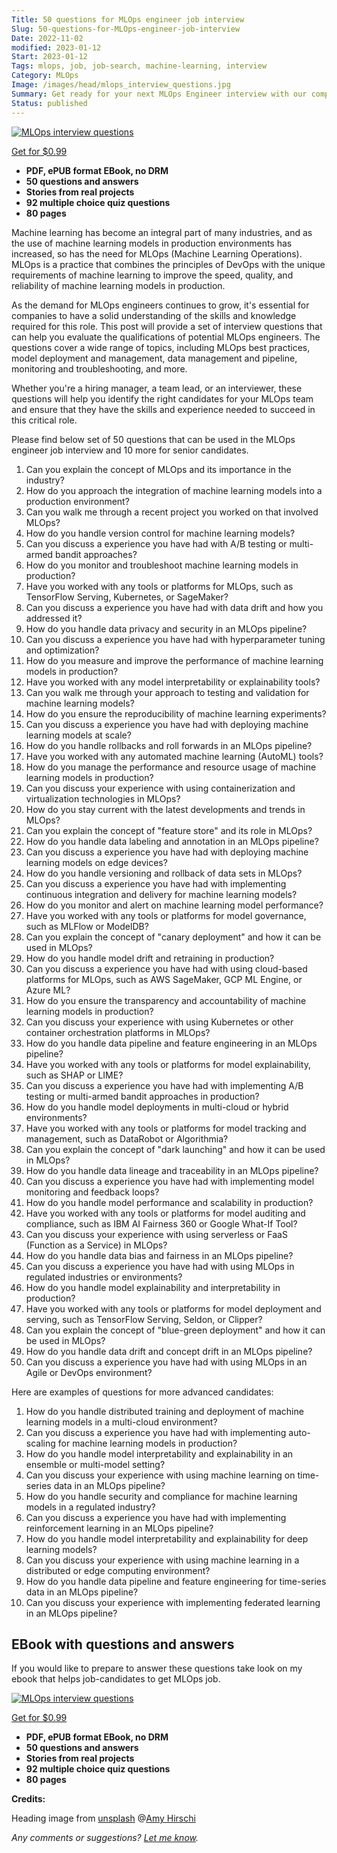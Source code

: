 ```yaml
---
Title: 50 questions for MLOps engineer job interview
Slug: 50-questions-for-MLOps-engineer-job-interview
Date: 2022-11-02
modified: 2023-01-12
Start: 2023-01-12
Tags: mlops, job, job-search, machine-learning, interview 
Category: MLOps
Image: /images/head/mlops_interview_questions.jpg
Summary: Get ready for your next MLOps Engineer interview with our comprehensive list of 50+ questions. Covering topics like deployment, management, data pipeline, monitoring and more.
Status: published
---
```

[![MLOps interview questions](https://safjan.com/images/mlop_interview_book_cover_3D_300px.jpg)](https://gumroad.com/)

[Get for $0.99](https://ksafjanuser.gumroad.com/l/mlops)

-   **PDF, ePUB format EBook, no DRM**
-   **50 questions and answers**
-   **Stories from real projects**
-   **92 multiple choice quiz questions**
-   **80 pages**

Machine learning has become an integral part of many industries, and as the use of machine learning models in production environments has increased, so has the need for MLOps (Machine Learning Operations). MLOps is a practice that combines the principles of DevOps with the unique requirements of machine learning to improve the speed, quality, and reliability of machine learning models in production.

As the demand for MLOps engineers continues to grow, it's essential for companies to have a solid understanding of the skills and knowledge required for this role. This post will provide a set of interview questions that can help you evaluate the qualifications of potential MLOps engineers. The questions cover a wide range of topics, including MLOps best practices, model deployment and management, data management and pipeline, monitoring and troubleshooting, and more.

Whether you're a hiring manager, a team lead, or an interviewer, these questions will help you identify the right candidates for your MLOps team and ensure that they have the skills and experience needed to succeed in this critical role.

Please find below set of 50 questions that can be used in the MLOps engineer job interview and 10 more for senior candidates.

 1. Can you explain the concept of MLOps and its importance in the industry?
 2. How do you approach the integration of machine learning models into a production environment?
 3. Can you walk me through a recent project you worked on that involved MLOps?
 4. How do you handle version control for machine learning models?
 5. Can you discuss a experience you have had with A/B testing or multi-armed bandit approaches?
 6. How do you monitor and troubleshoot machine learning models in production?
 7. Have you worked with any tools or platforms for MLOps, such as TensorFlow Serving, Kubernetes, or SageMaker?
 8. Can you discuss a experience you have had with data drift and how you addressed it?
 9. How do you handle data privacy and security in an MLOps pipeline?
 10. Can you discuss a experience you have had with hyperparameter tuning and optimization?
 11. How do you measure and improve the performance of machine learning models in production?
 12. Have you worked with any model interpretability or explainability tools?
 13. Can you walk me through your approach to testing and validation for machine learning models?
 14. How do you ensure the reproducibility of machine learning experiments?
 15. Can you discuss a experience you have had with deploying machine learning models at scale?
 16. How do you handle rollbacks and roll forwards in an MLOps pipeline?
 17. Have you worked with any automated machine learning (AutoML) tools?
 18. How do you manage the performance and resource usage of machine learning models in production?
 19. Can you discuss your experience with using containerization and virtualization technologies in MLOps?
 20. How do you stay current with the latest developments and trends in MLOps?
 21. Can you explain the concept of "feature store" and its role in MLOps?
 22. How do you handle data labeling and annotation in an MLOps pipeline?
 23. Can you discuss a experience you have had with deploying machine learning models on edge devices?
 24. How do you handle versioning and rollback of data sets in MLOps?
 25. Can you discuss a experience you have had with implementing continuous integration and delivery for machine learning models?
 26. How do you monitor and alert on machine learning model performance?
 27. Have you worked with any tools or platforms for model governance, such as MLFlow or ModelDB?
 28. Can you explain the concept of "canary deployment" and how it can be used in MLOps?
 29. How do you handle model drift and retraining in production?
 30. Can you discuss a experience you have had with using cloud-based platforms for MLOps, such as AWS SageMaker, GCP ML Engine, or Azure ML?
 31. How do you ensure the transparency and accountability of machine learning models in production?
 32. Can you discuss your experience with using Kubernetes or other container orchestration platforms in MLOps?
 33. How do you handle data pipeline and feature engineering in an MLOps pipeline?
 34. Have you worked with any tools or platforms for model explainability, such as SHAP or LIME?
 35. Can you discuss a experience you have had with implementing A/B testing or multi-armed bandit approaches in production?
 36. How do you handle model deployments in multi-cloud or hybrid environments?
 37. Have you worked with any tools or platforms for model tracking and management, such as DataRobot or Algorithmia?
 38. Can you explain the concept of "dark launching" and how it can be used in MLOps?
 39. How do you handle data lineage and traceability in an MLOps pipeline?
 40. Can you discuss a experience you have had with implementing model monitoring and feedback loops?
 41. How do you handle model performance and scalability in production?
 42. Have you worked with any tools or platforms for model auditing and compliance, such as IBM AI Fairness 360 or Google What-If Tool?
 43. Can you discuss your experience with using serverless or FaaS (Function as a Service) in MLOps?
 44. How do you handle data bias and fairness in an MLOps pipeline?
 45. Can you discuss a experience you have had with using MLOps in regulated industries or environments?
 46. How do you handle model explainability and interpretability in production?
 47. Have you worked with any tools or platforms for model deployment and serving, such as TensorFlow Serving, Seldon, or Clipper?
 48. Can you explain the concept of "blue-green deployment" and how it can be used in MLOps?
 49. How do you handle data drift and concept drift in an MLOps pipeline?
 50. Can you discuss a experience you have had with using MLOps in an Agile or DevOps environment?

Here are examples of questions for more advanced candidates:

1.  How do you handle distributed training and deployment of machine learning models in a multi-cloud environment?
2.  Can you discuss a experience you have had with implementing auto-scaling for machine learning models in production?
3.  How do you handle model interpretability and explainability in an ensemble or multi-model setting?
4.  Can you discuss your experience with using machine learning on time-series data in an MLOps pipeline?
5.  How do you handle security and compliance for machine learning models in a regulated industry?
6.  Can you discuss a experience you have had with implementing reinforcement learning in an MLOps pipeline?
7.  How do you handle model interpretability and explainability for deep learning models?
8.  Can you discuss your experience with using machine learning in a distributed or edge computing environment?
9.  How do you handle data pipeline and feature engineering for time-series data in an MLOps pipeline?
10.  Can you discuss your experience with implementing federated learning in an MLOps pipeline?

## EBook with questions and answers
If you would like to prepare to answer these questions take look on my ebook that helps job-candidates to get MLOps job.

[![MLOps interview questions](https://safjan.com/images/mlop_interview_book_cover_3D_300px.jpg)](https://ksafjanuser.gumroad.com/l/mlops)

[Get for $0.99](https://gumroad.com/)

-   **PDF, ePUB format EBook, no DRM**
-   **50 questions and answers**
-   **Stories from real projects**
-   **92 multiple choice quiz questions**
-   **80 pages**

**Credits:**

Heading image from [unsplash](https://unsplash.com/photos/JaoVGh5aJ3E) @[Amy Hirschi](https://unsplash.com/@amyhirschi)


*Any comments or suggestions? [Let me know](mailto:ksafjan@gmail.com?subject=Blog+post).*
